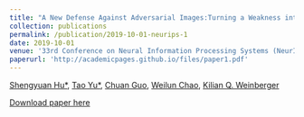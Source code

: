 ```yaml
---
title: "A New Defense Against Adversarial Images:Turning a Weakness into a Strength"
collection: publications
permalink: /publication/2019-10-01-neurips-1
date: 2019-10-01
venue: '33rd Conference on Neural Information Processing Systems (NeurIPS 2019)'
paperurl: 'http://academicpages.github.io/files/paper1.pdf'
---
```

[Shengyuan Hu*](https://s-huu.github.io), [Tao Yu*](http://www.cs.cornell.edu/~tyu/), [Chuan Guo](https://sites.google.com/view/chuanguo), [Weilun Chao](http://www-scf.usc.edu/~weilunc/), [Kilian Q. Weinberger](http://kilian.cs.cornell.edu/index.html)

[Download paper here](http://academicpages.github.io/files/paper1.pdf)

